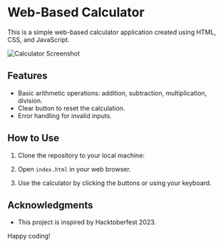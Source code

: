# Web-Based Calculator

This is a simple web-based calculator application created using HTML, CSS, and JavaScript.

![Calculator Screenshot](https://github.com/abc00xyz/Hacktoberfest/assets/103871719/f3c30a79-ce18-458a-ac9e-1815de91baa0)


## Features

- Basic arithmetic operations: addition, subtraction, multiplication, division.
- Clear button to reset the calculation.
- Error handling for invalid inputs.

## How to Use

1. Clone the repository to your local machine:

2. Open `index.html` in your web browser.

3. Use the calculator by clicking the buttons or using your keyboard.

## Acknowledgments

- This project is inspired by Hacktoberfest 2023.

Happy coding!